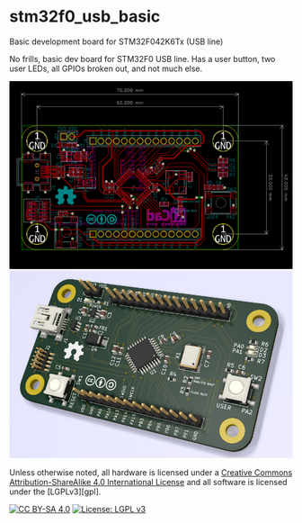 # stm32f0_usb_basic
Basic development board for STM32F042K6Tx (USB line)

No frills, basic dev board for STM32F0 USB line. Has a user button, two user LEDs, all GPIOs broken out, and not much else.

![layout](img/stm32f0_usb_layout.png)
![render](img/stm32f0_usb_render.png)

Unless otherwise noted, all hardware is licensed under a [Creative Commons Attribution-ShareAlike 4.0 International License][cc-by-sa] and all software is licensed under the [LGPLv3][gpl].

[![CC BY-SA 4.0][cc-by-sa-image]][cc-by-sa]
[![License: LGPL v3][lgpl-image]][lgpl]

[cc-by-sa]: http://creativecommons.org/licenses/by-sa/4.0/
[cc-by-sa-image]: https://licensebuttons.net/l/by-sa/4.0/88x31.png
[lgpl]: https://www.gnu.org/licenses/lgpl-3.0
[lgpl-image]: https://img.shields.io/badge/License-LGPLv3-blue.svg

